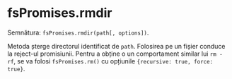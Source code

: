 # fsPromises.rmdir

Semnătura: `fsPromises.rmdir(path[, options])`.

Metoda șterge directorul identificat de `path`. Folosirea pe un fișier conduce la reject-ul promisiunii. Pentru a obține o un comportament similar lui `rm -rf`, se va folosi `fsPromises.rm()` cu opțiunile `{recursive: true, force: true}`. 
